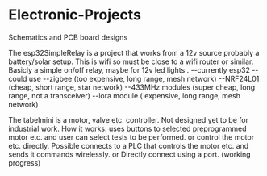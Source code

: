 # Electronic-Projects
Schematics and PCB board designs

The esp32SimpleRelay is a project that works from a 12v source probably a 
battery/solar setup. This is wifi so must be close to a wifi router or similar. 
Basicly a simple on/off relay, maybe for 12v led lights .
--currently esp32
--could use
  --zigbee (too expensive, long range, mesh network)
  --NRF24L01 (cheap, short range, star network)
  --433MHz modules (super cheap, long range, not a transceiver)
  --lora module ( expensive, long range, mesh network)
 
The tabelmini is a motor, valve etc. controller. Not designed yet to be for
industrial work. How it works: uses buttons to selected preprogrammed motor etc.
and user can select tests to be performed. or control the motor etc. directly. 
Possible connects to a PLC that controls the motor etc. and sends it commands 
wirelessly. or Directly connect using a port.
(working progress)
